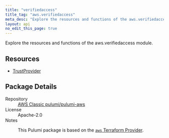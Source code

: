 ```yaml
---
title: "verifiedaccess"
title_tag: "aws.verifiedaccess"
meta_desc: "Explore the resources and functions of the aws.verifiedaccess module."
layout: api
no_edit_this_page: true
---
```


<!-- WARNING: this file was generated by Pulumi Docs Generator. -->
<!-- Do not edit by hand unless you're certain you know what you are doing! -->

Explore the resources and functions of the aws.verifiedaccess module.

<h2 id="resources">Resources</h2>
<ul class="api">
    <li><a href="trustprovider/" title="TrustProvider"><span class="api-symbol api-symbol--resource"></span>TrustProvider</a></li>
</ul>

<h2 id="package-details">Package Details</h2>
<dl class="package-details">
	<dt>Repository</dt>
	<dd><a href="https://github.com/pulumi/pulumi-aws">AWS Classic pulumi/pulumi-aws</a></dd>
	<dt>License</dt>
	<dd>Apache-2.0</dd>
	<dt>Notes</dt>
	<dd><p>This Pulumi package is based on the <a href="https://github.com/hashicorp/terraform-provider-aws"><code>aws</code> Terraform Provider</a>.</p>
</dd>
</dl>

